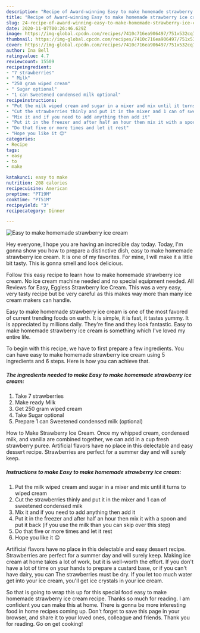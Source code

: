 ```yaml
---
description: "Recipe of Award-winning Easy to make homemade strawberry ice cream"
title: "Recipe of Award-winning Easy to make homemade strawberry ice cream"
slug: 24-recipe-of-award-winning-easy-to-make-homemade-strawberry-ice-cream
date: 2020-11-07T00:26:46.629Z
image: https://img-global.cpcdn.com/recipes/7410c716ea906497/751x532cq70/easy-to-make-homemade-strawberry-ice-cream-recipe-main-photo.jpg
thumbnail: https://img-global.cpcdn.com/recipes/7410c716ea906497/751x532cq70/easy-to-make-homemade-strawberry-ice-cream-recipe-main-photo.jpg
cover: https://img-global.cpcdn.com/recipes/7410c716ea906497/751x532cq70/easy-to-make-homemade-strawberry-ice-cream-recipe-main-photo.jpg
author: Ina Bell
ratingvalue: 4.7
reviewcount: 15509
recipeingredient:
- "7 strawberries"
- " Milk"
- "250 gram wiped cream"
- " Sugar optional"
- "1 can Sweetened condensed milk optional"
recipeinstructions:
- "Put the milk wiped cream and sugar in a mixer and mix until it turns to wiped cream"
- "Cut the strawberries thinly and put it in the mixer and 1 can of sweetened condensed milk"
- "Mix it and if you need to add anything then add it"
- "Put it in the freezer and after half an hour then mix it with a spoon and put it back (if you use the milk than you can skip over this step)"
- "Do that five or more times and let it rest"
- "Hope you like it 😌"
categories:
- Recipe
tags:
- easy
- to
- make

katakunci: easy to make 
nutrition: 208 calories
recipecuisine: American
preptime: "PT19M"
cooktime: "PT51M"
recipeyield: "3"
recipecategory: Dinner

---
```



![Easy to make homemade strawberry ice cream](https://img-global.cpcdn.com/recipes/7410c716ea906497/751x532cq70/easy-to-make-homemade-strawberry-ice-cream-recipe-main-photo.jpg)

Hey everyone, I hope you are having an incredible day today. Today, I'm gonna show you how to prepare a distinctive dish, easy to make homemade strawberry ice cream. It is one of my favorites. For mine, I will make it a little bit tasty. This is gonna smell and look delicious.

Follow this easy recipe to learn how to make homemade strawberry ice cream. No ice cream machine needed and no special equipment needed. All Reviews for Easy, Eggless Strawberry Ice Cream. This was a very easy, very tasty recipe but be very careful as this makes way more than many ice cream makers can handle.

Easy to make homemade strawberry ice cream is one of the most favored of current trending foods on earth. It is simple, it is fast, it tastes yummy. It is appreciated by millions daily. They're fine and they look fantastic. Easy to make homemade strawberry ice cream is something which I've loved my entire life.


To begin with this recipe, we have to first prepare a few ingredients. You can have easy to make homemade strawberry ice cream using 5 ingredients and 6 steps. Here is how you can achieve that.

<!--inarticleads1-->

##### The ingredients needed to make Easy to make homemade strawberry ice cream:

1. Take 7 strawberries
1. Make ready  Milk
1. Get 250 gram wiped cream
1. Take  Sugar optional
1. Prepare 1 can Sweetened condensed milk (optional)


How to Make Strawberry Ice Cream. Once my whipped cream, condensed milk, and vanilla are combined together, we can add in a cup fresh strawberry puree. Artificial flavors have no place in this delectable and easy dessert recipe. Strawberries are perfect for a summer day and will surely keep. 

<!--inarticleads2-->

##### Instructions to make Easy to make homemade strawberry ice cream:

1. Put the milk wiped cream and sugar in a mixer and mix until it turns to wiped cream
1. Cut the strawberries thinly and put it in the mixer and 1 can of sweetened condensed milk
1. Mix it and if you need to add anything then add it
1. Put it in the freezer and after half an hour then mix it with a spoon and put it back (if you use the milk than you can skip over this step)
1. Do that five or more times and let it rest
1. Hope you like it 😌


Artificial flavors have no place in this delectable and easy dessert recipe. Strawberries are perfect for a summer day and will surely keep. Making ice cream at home takes a lot of work, but it is well-worth the effort. If you don&#39;t have a lot of time on your hands to prepare a custard base, or if you can&#39;t have dairy, you can The strawberries must be dry. If you let too much water get into your ice cream, you&#39;ll get ice crystals in your ice cream. 

So that is going to wrap this up for this special food easy to make homemade strawberry ice cream recipe. Thanks so much for reading. I am confident you can make this at home. There is gonna be more interesting food in home recipes coming up. Don't forget to save this page in your browser, and share it to your loved ones, colleague and friends. Thank you for reading. Go on get cooking!
